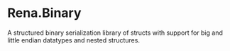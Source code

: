 # Rena.Binary

A structured binary serialization library of structs with support for big and little endian datatypes and nested structures.